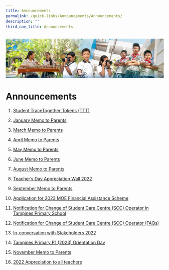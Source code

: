 ```yaml
---
title: Announcements
permalink: /quick-links/Announcements/Announcements/
description: ""
third_nav_title: Announcements
---
```

![](/images/AboutUs.jpg)


Announcements
=============

1.  [Student TraceTogether Tokens (TTT)](/quick-links/Announcements/Student-TraceTogether-Tokens-TTT/)
2.  [January Memo to Parents](/quick-links/Announcements/January-Memo-to-Parents/)
    
3.  [March Memo to Parents](/quick-links/Announcements/March-Memo-to-Parents/)
    
4.  [April Memo to Parents](/quick-links/Announcements/April-Memo-to-Parents/)
    
5.  [May Memo to Parents](/quick-links/Announcements/May-Memo-to-Parents/)
    
6.  [June Memo to Parents](/quick-links/Announcements/June-Memo-to-Parents/)
    
7.  [August Memo to Parents](/quick-links/Announcements/August-Memo-to-Parents/)
    
8.  [Teacher’s Day Appreciation Wall 2022](/quick-links/Announcements/Teachers-Day-Appreciation-Wall-2022/)  
    
9.  [September Memo to Parents](/quick-links/Announcements/September-Memo-to-Parents/)
    
10.  [Application for 2023 MOE Financial Assistance Scheme](/quick-links/Announcements/Application-for-2023-MOE-Financial-Assistance-Scheme/)
    
11.  [Notification for Change of Student Care Centre (SCC) Operator in Tampines Primary School](/quick-links/Announcements/Notification-for-Change-of-SCC-Operator-in-Tampines-Primary-School/) 
    
12.  [Notification for Change of Student Care Centre (SCC) Operator (FAQs)](/quick-links/Announcements/Notification-for-Change-of-Student-Care-Centre-SCC-Operator-FAQs/)  
    
13.  [In-conversation with Stakeholders 2022](/quick-links/Announcements/In-conversation-with-Stakeholders-2022/)
    
14.  [Tampines Primary P1 (2023) Orientation Day](https://tampinespri-moe-edu-sg-admin.cwp.sg/quick-links/announcements/tampines-primary-p1-2023-orientation-day)  
    
15.  [November Memo to Parents](https://tampinespri-moe-edu-sg-admin.cwp.sg/quick-links/announcements/november-memo-to-parents-1)
16.  [2022 Appreciation to all teachers](https://tampinespri.moe.edu.sg/quick-links/announcements/2022-appreciation-to-all-teachers)